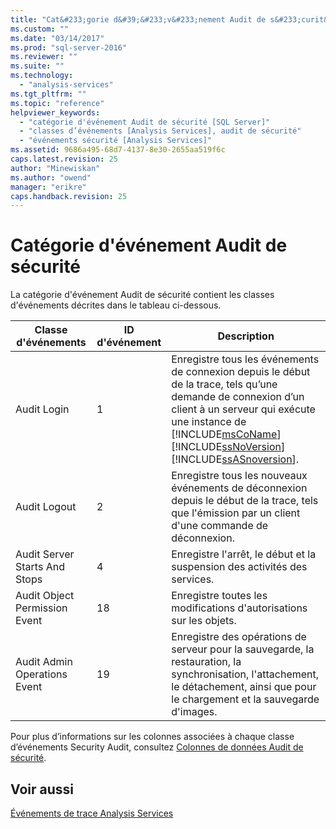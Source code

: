 ```yaml
---
title: "Cat&#233;gorie d&#39;&#233;v&#233;nement Audit de s&#233;curit&#233; | Microsoft Docs"
ms.custom: ""
ms.date: "03/14/2017"
ms.prod: "sql-server-2016"
ms.reviewer: ""
ms.suite: ""
ms.technology: 
  - "analysis-services"
ms.tgt_pltfrm: ""
ms.topic: "reference"
helpviewer_keywords: 
  - "catégorie d'événement Audit de sécurité [SQL Server]"
  - "classes d’événements [Analysis Services], audit de sécurité"
  - "événements sécurité [Analysis Services]"
ms.assetid: 9686a495-68d7-4137-8e30-2655aa519f6c
caps.latest.revision: 25
author: "Minewiskan"
ms.author: "owend"
manager: "erikre"
caps.handback.revision: 25
---
```

# Cat&#233;gorie d&#39;&#233;v&#233;nement Audit de s&#233;curit&#233;
  La catégorie d'événement Audit de sécurité contient les classes d'événements décrites dans le tableau ci-dessous.  
  
|Classe d'événements|ID d'événement|Description|  
|-----------------|--------------|-----------------|  
|Audit Login|1|Enregistre tous les événements de connexion depuis le début de la trace, tels qu’une demande de connexion d’un client à un serveur qui exécute une instance de [!INCLUDE[msCoName](../../includes/msconame-md.md)] [!INCLUDE[ssNoVersion](../../includes/ssnoversion-md.md)] [!INCLUDE[ssASnoversion](../../includes/ssasnoversion-md.md)].|  
|Audit Logout|2|Enregistre tous les nouveaux événements de déconnexion depuis le début de la trace, tels que l'émission par un client d'une commande de déconnexion.|  
|Audit Server Starts And Stops|4|Enregistre l'arrêt, le début et la suspension des activités des services.|  
|Audit Object Permission Event|18|Enregistre toutes les modifications d'autorisations sur les objets.|  
|Audit Admin Operations Event|19|Enregistre des opérations de serveur pour la sauvegarde, la restauration, la synchronisation, l'attachement, le détachement, ainsi que pour le chargement et la sauvegarde d'images.|  
  
 Pour plus d’informations sur les colonnes associées à chaque classe d’événements Security Audit, consultez [Colonnes de données Audit de sécurité](../../analysis-services/trace-events/security-audit-data-columns.md).  
  
## Voir aussi  
 [Événements de trace Analysis Services](../../analysis-services/trace-events/analysis-services-trace-events.md)  
  
  